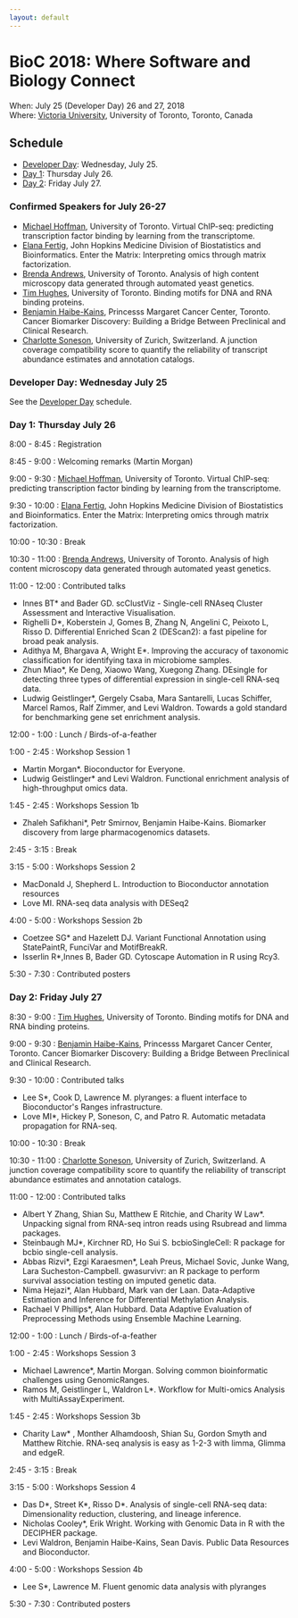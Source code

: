 ```yaml
---
layout: default
---
```

# BioC 2018: Where Software and Biology Connect

When: July 25 (Developer Day) 26 and 27, 2018 <br />
Where: [Victoria University][uvic], University of Toronto, Toronto, Canada

[uvic]: http://www.vicu.utoronto.ca/

## Schedule

* [Developer Day](schedule-developer-day): Wednesday, July 25.
* [Day 1](#day-1-thursday-july-26): Thursday July 26.
* [Day 2](#day-2-friday-july-27): Friday July 27.

### Confirmed Speakers for July 26-27

* [Michael Hoffman][5], University of Toronto. Virtual ChIP-seq:
  predicting transcription factor binding by learning from the
  transcriptome.
* [Elana Fertig][3], John Hopkins Medicine Division of Biostatistics
  and Bioinformatics. Enter the Matrix: Interpreting omics through
  matrix factorization.
* [Brenda Andrews][1], University of Toronto.  Analysis of high
  content microscopy data generated through automated yeast genetics.
* [Tim Hughes][6], University of Toronto. Binding motifs for DNA and
  RNA binding proteins.
* [Benjamin Haibe-Kains][2], Princesss Margaret Cancer Center,
  Toronto. Cancer Biomarker Discovery: Building a Bridge Between
  Preclinical and Clinical Research.
* [Charlotte Soneson][4], University of Zurich, Switzerland. A
  junction coverage compatibility score to quantify the reliability of
  transcript abundance estimates and annotation catalogs.

[1]: http://sites.utoronto.ca/andrewslab/
[2]: https://www.pmgenomics.ca/bhklab/
[3]: https://www.rits.onc.jhmi.edu/DBB/members/?members=Faculty&member=efertig1
[4]: https://csoneson.github.io/
[5]: https://hoffmanlab.org/
[6]: http://hugheslab.med.utoronto.ca/

### Developer Day: Wednesday July 25

See the [Developer Day](schedule-developer-day) schedule.
   
### Day 1: Thursday July 26

8:00 - 8:45
: Registration

8:45 - 9:00
: Welcoming remarks (Martin Morgan)

9:00 - 9:30
: [Michael Hoffman][5], University of Toronto. Virtual ChIP-seq:
  predicting transcription factor binding by learning from the
  transcriptome.

9:30 - 10:00
: [Elana Fertig][3], John Hopkins Medicine Division of Biostatistics
  and Bioinformatics. Enter the Matrix: Interpreting omics through
  matrix factorization.

10:00 - 10:30
: Break

10:30 - 11:00
: [Brenda Andrews][1], University of Toronto.  Analysis of high
  content microscopy data generated through automated yeast genetics.

11:00 - 12:00
: Contributed talks

  + Innes BT\* and Bader GD. scClustViz - Single-cell RNAseq Cluster
    Assessment and Interactive Visualisation.
  + Righelli D\*, Koberstein J, Gomes B, Zhang N, Angelini C,
    Peixoto L, Risso D. Differential Enriched Scan 2 (DEScan2): a
    fast pipeline for broad peak analysis.
  + Adithya M, Bhargava A, Wright E\*. Improving the accuracy of
    taxonomic classification for identifying taxa in microbiome
    samples.
  + Zhun Miao\*, Ke Deng, Xiaowo Wang, Xuegong Zhang. DEsingle for
    detecting three types of differential expression in single-cell
    RNA-seq data.
  + Ludwig Geistlinger\*, Gergely Csaba, Mara Santarelli, Lucas
    Schiffer, Marcel Ramos, Ralf Zimmer, and Levi Waldron. Towards a
    gold standard for benchmarking gene set enrichment analysis.

12:00 - 1:00
: Lunch / Birds-of-a-feather

1:00 - 2:45
: Workshop Session 1

  + Martin Morgan\*. Bioconductor for Everyone.
  + Ludwig Geistlinger\* and Levi Waldron. Functional enrichment
    analysis of high-throughput omics data.

1:45 - 2:45
: Workshops Session 1b

  + Zhaleh Safikhani\*, Petr Smirnov, Benjamin
    Haibe-Kains. Biomarker discovery from large pharmacogenomics
    datasets.

2:45 - 3:15
: Break

3:15 - 5:00
: Workshops Session 2

  + MacDonald J, Shepherd L. Introduction to Bioconductor annotation
    resources
  + Love MI. RNA-seq data analysis with DESeq2

4:00 - 5:00
: Workshops Session 2b

  + Coetzee SG\* and Hazelett DJ. Variant Functional Annotation
    using StatePaintR, FunciVar and MotifBreakR.
  + Isserlin R\*,Innes B, Bader GD. Cytoscape Automation in R using
    Rcy3.

5:30 - 7:30
: Contributed posters

### Day 2: Friday July 27

8:30 - 9:00
: [Tim Hughes][6], University of Toronto. Binding motifs
  for DNA and RNA binding proteins.

9:00 - 9:30
: [Benjamin Haibe-Kains][2], Princesss Margaret Cancer
  Center, Toronto. Cancer Biomarker Discovery: Building a Bridge
  Between Preclinical and Clinical Research.

9:30 - 10:00
: Contributed talks

  + Lee S\*, Cook D, Lawrence M. plyranges: a fluent interface to
    Bioconductor's Ranges infrastructure.
  + Love MI\*, Hickey P, Soneson, C, and Patro R. Automatic metadata
    propagation for RNA-seq.

10:00 - 10:30
: Break

10:30 - 11:00
: [Charlotte Soneson][4], University of Zurich, Switzerland. A
  junction coverage compatibility score to quantify the reliability of
  transcript abundance estimates and annotation catalogs.

11:00 - 12:00
: Contributed talks

  + Albert Y Zhang, Shian Su, Matthew E Ritchie, and Charity W
    Law\*. Unpacking signal from RNA-seq intron reads using Rsubread
    and limma packages.
  + Steinbaugh MJ\*, Kirchner RD, Ho Sui S. bcbioSingleCell: R
    package for bcbio single-cell analysis.
  + Abbas Rizvi\*, Ezgi Karaesmen\*, Leah Preus, Michael Sovic,
    Junke Wang, Lara Sucheston-Campbell. gwasurvivr: an R package to
    perform survival association testing on imputed genetic data.
  + Nima Hejazi\*, Alan Hubbard, Mark van der Laan. Data-Adaptive
    Estimation and Inference for Differential Methylation Analysis.
  + Rachael V Phillips\*, Alan Hubbard. Data Adaptive Evaluation of
    Preprocessing Methods using Ensemble Machine Learning.

12:00 - 1:00
: Lunch / Birds-of-a-feather

1:00 - 2:45
: Workshops Session 3

  + Michael Lawrence\*, Martin Morgan. Solving common bioinformatic
    challenges using GenomicRanges.
  + Ramos M, Geistlinger L, Waldron L\*. Workflow for Multi-omics
    Analysis with MultiAssayExperiment.

1:45 - 2:45
: Workshops Session 3b

  + Charity Law\* , Monther Alhamdoosh, Shian Su, Gordon Smyth and
    Matthew Ritchie. RNA-seq analysis is easy as 1-2-3 with limma,
    Glimma and edgeR.

2:45 - 3:15
: Break

3:15 - 5:00
: Workshops Session 4

  + Das D\*, Street K\*, Risso D\*. Analysis of single-cell RNA-seq
    data: Dimensionality reduction, clustering, and lineage
    inference.
  + Nicholas Cooley\*, Erik Wright. Working with Genomic Data in R
    with the DECIPHER package.
  + Levi Waldron, Benjamin Haibe-Kains, Sean Davis. Public Data
    Resources and Bioconductor.

4:00 - 5:00
: Workshops Session 4b

  + Lee S\*, Lawrence M. Fluent genomic data analysis with plyranges

5:30 - 7:30
: Contributed posters
